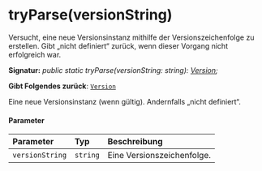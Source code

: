 # <a name="tryparseversionstring"></a>tryParse(versionString)




Versucht, eine neue Versionsinstanz mithilfe der Versionszeichenfolge zu erstellen. Gibt „nicht definiert“ zurück, wenn dieser Vorgang nicht erfolgreich war.

**Signatur:** _public static tryParse(versionString: string): [Version](../sp-core-library/version.md);_

**Gibt Folgendes zurück**: [`Version`](../sp-core-library/version.md)



Eine neue Versionsinstanz (wenn gültig). Andernfalls „nicht definiert“.

#### <a name="parameters"></a>Parameter


| Parameter       | Typ    | Beschreibung |
|:-------------|:---------------|:------------|
| `versionString`    | `string` | Eine Versionszeichenfolge. |


